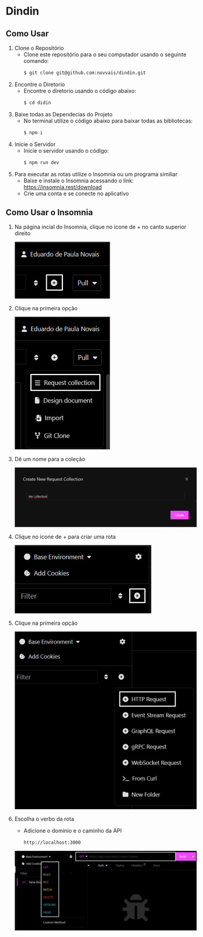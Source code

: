 # Dindin

## Como Usar

1. Clone o Repositório
   * Clone este repositório para o seu computador usando o seguinte comando:
     ```bash
     $ git clone git@github.com:novvais/dindin.git

2. Encontre o Diretorio
   * Encontre o diretorio usando o código abaixo:
     ```bash
     $ cd didin
     
3. Baixe todas as Dependecias do Projeto
   * No terminal utilize o código abaixo para baixar todas as bibliotecas:
     ```bash
     $ npm i

4. Inicie o Servidor
   * Inicie o servidor usando o código:
     ```bash
     $ npm run dev

5. Para executar as rotas utilize o Insomnia ou um programa similiar
   * Baixe e instale o Insomnia acessando o link: https://insomnia.rest/download
   * Crie uma conta e se conecte no aplicativo

## Como Usar o Insomnia

1. Na página incial do Insomnia, clique no ícone de + no canto superior direito
   <div><img src="./src/assets/foto_1.png"/></div>

2. Clique na primeira opção
   <div><img src="./src/assets/foto_2.png"/></div>

3. Dê um nome para a coleção
   <div><img src="./src/assets/foto_3.png"/></div>

4. Clique no ícone de + para criar uma rota
   <div><img src="./src/assets/foto_4.png"/></div> 

5. Clique na primeira opção
   <div><img src="./src/assets/foto_5.png"/></div>

6. Escolha o verbo da rota
   * Adicione o domínio e o caminho da API
     ```bash
     http://localhost:3000
   <div><img src="./src/assets/foto_6.png"/></div>